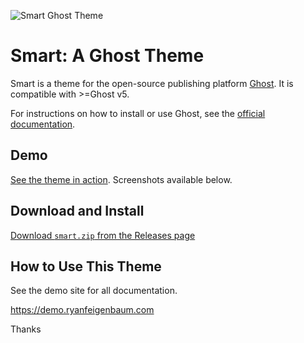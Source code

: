 
![Smart Ghost Theme](/splash.png)
# Smart: A Ghost Theme

Smart is a theme for the open-source publishing platform [Ghost](https://ghost.org/). It is compatible with >=Ghost v5.

For instructions on how to install or use Ghost, see the [official documentation](https://ghost.org/help/).

## Demo

[See the theme in action](https://demo.ryanfeigenbaum.com). Screenshots available below.

## Download and Install

[Download `smart.zip` from the Releases page](https://github.com/royalfig/smart/releases)

## How to Use This Theme

See the demo site for all documentation. 

https://demo.ryanfeigenbaum.com

Thanks
